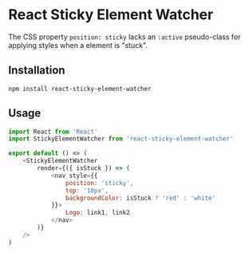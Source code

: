 # React Sticky Element Watcher

The CSS property `position: sticky` lacks an `:active` pseudo-class for applying styles when a element is "stuck".

## Installation
```
npm install react-sticky-element-watcher
```

## Usage
```js
import React from 'React'
import StickyElementWatcher from 'react-sticky-element-watcher'

export default () => (
    <StickyElementWatcher
        render={({ isStuck }) => (
            <nav style={{
                position: 'sticky',
                top: '10px',
                backgroundColor: isStuck ? 'red' : 'white'
            }}>
                Logo: link1, link2
            </nav>
        )}
    />
)
```
